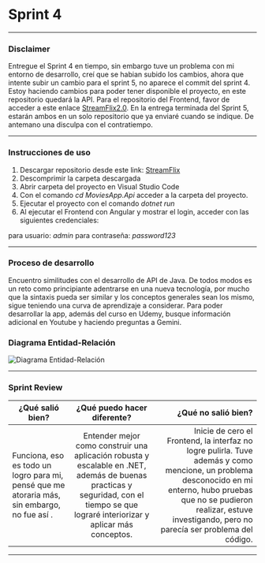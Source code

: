 # Sprint 4
___

### Disclaimer
Entregue el Sprint 4 en tiempo, sin embargo tuve un problema con mi entorno de desarrollo, creí que se habian subido los cambios, ahora que intente subir un cambio para el sprint 5, no aparece el commit del sprint 4. Estoy haciendo cambios para poder tener disponible el proyecto, en este repositorio quedará la API. Para el repositorio del Frontend, favor de acceder a este enlace [StreamFlix2.0](https://github.com/TrePiceno/StreamFlixApp2.0). En la entrega terminada del Sprint 5, estarán ambos en un solo repositorio que ya enviaré cuando se indique. De antemano una disculpa con el contratiempo.
___

### Instrucciones de uso

1. Descargar repositorio desde este link: [StreamFlix](https://github.com/TrePiceno/StreamFlixApp "StreamFlix")
2. Descomprimir la carpeta descargada
3. Abrir carpeta del proyecto en Visual Studio Code
4. Con el comando *cd MoviesApp.Api* acceder a la carpeta del proyecto.
4. Ejecutar el proyecto con el comando *dotnet run*
5. Al ejecutar el Frontend con Angular y mostrar el login, acceder con las siguientes credenciales:

para usuario: *admin*
para contraseña: *password123*

___
### Proceso de desarrollo

Encuentro similitudes con el desarrollo de API de Java. De todos modos es un reto como principiante adentrarse en una nueva tecnología, por mucho que la sintaxis pueda ser similar y los conceptos generales sean los mismo, sigue teniendo una curva de aprendizaje a considerar. Para poder desarrollar la app, además del curso en Udemy, busque información adicional en Youtube y haciendo preguntas a Gemini.

### Diagrama Entidad-Relación
![Diagrama Entidad-Relación](./Diagrama%20Entidad-Relación.png "Diagrama Entidad-Relación")

___
### Sprint Review
| ¿Qué salió bien? | ¿Qué puedo hacer diferente? | ¿Qué no salió bien? |
|------------------|:---------------------------:|--------------------:|
| Funciona, eso es todo un logro para mi, pensé que me atoraria más, sin embargo, no fue así . | Entender mejor como construir una aplicación robusta y escalable en .NET, además de buenas practicas y seguridad, con el tiempo se que lograré interiorizar y aplicar más conceptos. | Inicie de cero el Frontend, la interfaz no logre pulirla. Tuve además y como mencione, un problema desconocido en mi enterno, hubo pruebas que no se pudieron realizar, estuve investigando, pero no parecía ser problema del código. |

___
